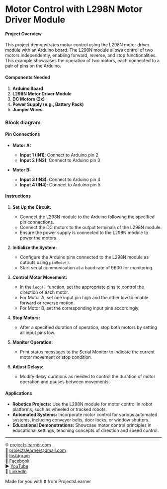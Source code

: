 # Motor Control with L298N Motor Driver Module

#### Project Overview

This project demonstrates motor control using the L298N motor driver module with an Arduino board. The L298N module allows control of two motors independently, enabling forward, reverse, and stop functionalities. This example showcases the operation of two motors, each connected to a pair of pins on the Arduino.

#### Components Needed

1. **Arduino Board**
2. **L298N Motor Driver Module**
3. **DC Motors (2x)**
4. **Power Supply (e.g., Battery Pack)**
5. **Jumper Wires**

### Block diagram



#### Pin Connections

- **Motor A:**
  - **Input 1 (IN1)**: Connect to Arduino pin 2
  - **Input 2 (IN2)**: Connect to Arduino pin 3

- **Motor B:**
  - **Input 3 (IN3)**: Connect to Arduino pin 4
  - **Input 4 (IN4)**: Connect to Arduino pin 5

#### Instructions

1. **Set Up the Circuit:**
   - Connect the L298N module to the Arduino following the specified pin connections.
   - Connect the DC motors to the output terminals of the L298N module.
   - Ensure the power supply is connected to the L298N module to power the motors.

2. **Initialize the System:**
   - Configure the Arduino pins connected to the L298N module as outputs using `pinMode()`.
   - Start serial communication at a baud rate of 9600 for monitoring.

3. **Control Motor Movement:**
   - In the `loop()` function, set the appropriate pins to control the direction of each motor.
   - For Motor A, set one input pin high and the other low to enable forward or reverse motion.
   - For Motor B, set the corresponding input pins accordingly.

4. **Stop Motors:**
   - After a specified duration of operation, stop both motors by setting all input pins low.

5. **Monitor Operation:**
   - Print status messages to the Serial Monitor to indicate the current motor movement or stop condition.

6. **Adjust Delays:**
   - Modify delay durations as needed to control the duration of motor operation and pauses between movements.

#### Applications

- **Robotics Projects:** Use the L298N module for motor control in robot platforms, such as wheeled or tracked robots.
- **Automated Systems:** Incorporate motor control for various automated systems, including conveyor belts, door locks, or window shutters.
- **Educational Demonstrations:** Showcase motor control principles in educational settings, teaching concepts of direction and speed control.

---

🌐 [projectslearner.com](https://www.projectslearner.com)  
📧 [projectslearner@gmail.com](mailto:projectslearner@gmail.com)  
📸 [Instagram](https://www.instagram.com/projectslearner/)  
📘 [Facebook](https://www.facebook.com/projectslearner)  
▶️ [YouTube](https://www.youtube.com/@ProjectsLearner)  
📘 [LinkedIn](https://www.linkedin.com/in/projectslearner)  

Made for you with ❣️ from ProjectsLearner